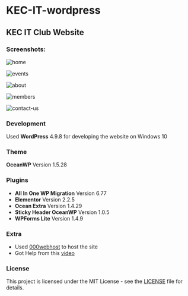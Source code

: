 # KEC-IT-wordpress
## KEC IT Club Website

### Screenshots:

![home](/Screenshots/home.png)

![events](/Screenshots/events.png)

![about](/Screenshots/about-us.png)

![members](/Screenshots/members.png)

![contact-us](/Screenshots/contact-us.png)

### Development
Used **WordPress** 4.9.8 for developing the website on Windows 10

### Theme
**OceanWP** Version 1.5.28

### Plugins
+ **All In One WP Migration** Version 6.77
+ **Elementor** Version 2.2.5
+ **Ocean Extra** Version 1.4.29
+ **Sticky Header OceanWP** Version 1.0.5
+ **WPForms Lite** Version 1.4.9

### Extra
+ Used [000webhost](https://www.000webhost.com/) to host the site
+ Got Help from this [video](https://www.youtube.com/watch?v=2cbvZf1jIJM&t=1746s)

### License
This project is licensed under the MIT License - see the [LICENSE](LICENSE) file for details.
